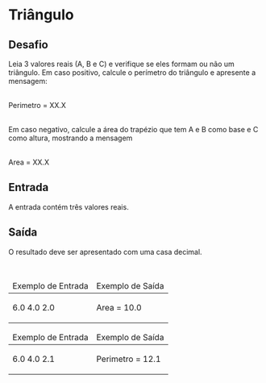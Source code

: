 <h1>Triângulo</h1>
<div><div>
<div>
<h2>Desafio</h2>
<div>
<p>Leia 3 valores reais (A, B e C) e verifique se eles formam ou não um triângulo. Em caso positivo, calcule o perímetro do triângulo e apresente a mensagem:</p>

<p><br>
Perimetro = XX.X</p>

<p><br>
Em caso negativo, calcule a área do trapézio que tem A e B como base e C como altura, mostrando a mensagem</p>

<p><br>
Area = XX.X</p>
</div>

<h2>Entrada</h2>

<div>
<p>A entrada contém três valores reais.</p>
</div>

<h2>Saída</h2>

<div>
<p>O resultado deve ser apresentado com uma casa decimal.</p>
</div>

<div>&nbsp;</div>

<table>
	<thead>
		<tr>
			<td>Exemplo de Entrada</td>
			<td>Exemplo de Saída</td>
		</tr>
	</thead>
	<tbody>
		<tr>
			<td>
			<p>6.0 4.0 2.0</p>
			</td>
			<td>
			<p>Area = 10.0</p>
			</td>
		</tr>
	</tbody>
</table>

<table>
	<thead>
		<tr>
			<td>Exemplo de Entrada</td>
			<td>Exemplo de Saída</td>
		</tr>
	</thead>
	<tbody>
		<tr>
			<td>
			<p>6.0 4.0 2.1</p>
			</td>
			<td>
			<p>Perimetro = 12.1</p>
			</td>
		</tr>
	</tbody>
</table>
</div> <br><br></div>